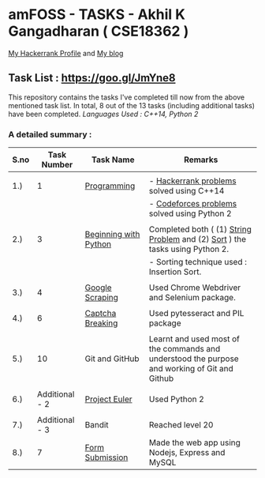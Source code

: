 # amFOSS - TASKS - Akhil K Gangadharan  ( CSE18362 )
 [My Hackerrank Profile](https://www.hackerrank.com/akhilam512?hr_r=1) and [My blog](https://thoughtsofaspeck.home.blog/)

## Task List :  https://goo.gl/JmYne8

This repository contains the tasks I've completed till now from the above mentioned task list. In total, 8 out of the 13 tasks (including additional tasks) have been completed. 
*Languages Used : C++14, Python 2*

 ### A detailed summary :
 
| **S.no** | **Task Number** | **Task Name**             | **Remarks** |
| ---- | ----------- | --------------------- | ------- |
|      |             |                       |         |
| 1.)  |  1          | [Programming](/Task1)           | - [Hackerrank problems](/Task1/Hackerrank) solved using C++14 |
|      |             |                       | - [Codeforces problems](/Task1/Codeforces) solved using Python 2|
|      |             |                       |     |
| 2.)  |  3          | [Beginning with Python](/Task3) |    Completed both ( (1) [String Problem](/Task3/Task3_String.py) and (2) [Sort](/Task3/Task3_Sort.py) ) the tasks using Python 2. |
|      |             |                       |  - Sorting technique used : Insertion Sort. |
|      |             |                       |     |
| 3.)  |  4          | [Google Scraping](/Task4_GoogleScraping.py)       |  Used Chrome Webdriver and Selenium package. |
|      |             |                       |     |
| 4.)  |  6          | [Captcha Breaking](/Task6_CaptchaBreaking.py)       |  Used pytesseract and PIL package |
|      |             |                       |     |
| 5.)  |  10         | Git and GitHub        |  Learnt and used most of the commands and understood the purpose and working of Git and Github|
|      |             |                       |     |
| 6.)  | Additional - 2 | [Project Euler](/Additional_Task2)      |   Used Python 2 |
|      |             |                       |     |
| 7.)  | Additional - 3 | Bandit             |   Reached level 20 |
| 8.)  |   7          | [Form Submission](/https://github.com/akhilam512/FormWebApp/) | Made the web app using Nodejs, Express and MySQL |
